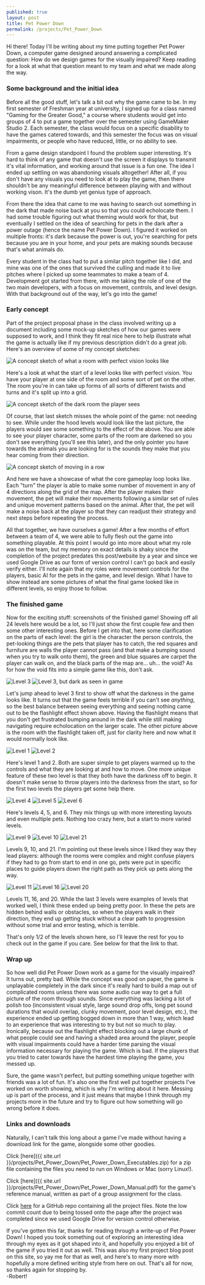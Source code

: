 ```yaml
---
published: true
layout: post
title: Pet Power Down
permalink: /projects/Pet_Power_Down
---
```


Hi there! Today I'll be writing about my time putting together Pet Power Down, a computer game designed around answering a complicated question: How do we design games for the visually impaired? Keep reading for a look at what that question meant to my team and what we made along the way.  

### Some background and the initial idea

Before all the good stuff, let's talk a bit out why the game came to be. In my first semester of Freshman year at university, I signed up for a class named "Gaming for the Greater Good," a course where students would get into groups of 4 to put a game together over the semester using GameMaker Studio 2. Each semester, the class would focus on a specific disability to have the games catered towards, and this semester the focus was on visual impairments, or people who have reduced, little, or no ability to see.  

From a game design standpoint I found the problem super interesting. It's hard to think of any game that doesn't use the screen it displays to transmit it's vital information, and working around that issue is a fun one. The idea I ended up settling on was abandoning visuals altogether! After all, if you don't have any visuals you need to look at to play the game, then there shouldn't be any meaningful difference between playing with and without working vison. It's the dumb yet genius type of approach.  

From there the idea that came to me was having to search out something in the dark that made noise back at you so that you could echolocate them. I had some trouble figuring out what theming would work for that, but eventually I settled on the idea of searching for pets in the dark after a power outage (hence the name Pet Power Down). I figured it worked on multiple fronts: it's dark because the power is out, you're searching for pets because you are in your home, and your pets are making sounds because that's what animals do.  

Every student in the class had to put a similar pitch together like I did, and mine was one of the ones that survived the culling and made it to live pitches where I picked up some teammates to make a team of 4. Development got started from there, with me taking the role of one of the two main developers, with a focus on movement, controls, and level design. With that background out of the way, let's go into the game!  

### Early concept  

Part of the project proposal phase in the class involved writing up a document including some mock-up sketches of how our games were supposed to work, and I think they fit real nice here to help illustrate what the game is actually like if my previous description didn't do a great job. Here's an overview of some of my concept sketches:  

![A concept sketch of what a room with perfect vision looks like](concept_level_start.png)  

Here's a look at what the start of a level looks like with perfect vision. You have your player at one side of the room and some sort of pet on the other. The room you're in can take up forms of all sorts of different twists and turns and it's split up into a grid.

![A concept sketch of the dark room the player sees](concept_level_dark.png)  

Of course, that last sketch misses the whole point of the game: not needing to see. While under the hood levels would look like the last picture, the players would see some something to the effect of the above. You are able to see your player character, some parts of the room are darkened so you don't see everything (you'll see this later), and the only pointer you have towards the animals you are looking for is the sounds they make that you hear coming from their direction.

![A concept sketch of moving in a row](concept_level_movement.png)  

And here we have a showcase of what the core gameplay loop looks like. Each "turn" the player is able to make some number of movement in any of 4 directions along the grid of the map. After the player makes their movement, the pet will make their movements following a similar set of rules and unique movement patterns based on the animal. After that, the pet will make a noise back at the player so that they can readjust their strategy and next steps before repeating the process.  

All that together, we have ourselves a game! After a few months of effort between a team of 4, we were able to fully flesh out the game into something playable. At this point I would go into more about what my role was on the team, but my memory on exact details is shaky since the completion of the project predates this post/website by a year and since we used Google Drive as our form of version control I can't go back and easily verify either. I'll note again that my roles were movement controls for the players, basic AI for the pets in the game, and level design. What I have to show instead are some pictures of what the final game looked like in different levels, so enjoy those to follow.  

### The finished game  

Now for the exciting stuff: screenshots of the finished game! Showing off all 24 levels here would be a lot, so I'll just show the first couple few and then some other interesting ones. Before I get into that, here some clarification on the parts of each level: the girl is the character the person controls, the pet-looking things are the pets that player has to catch, the red squares and furniture are walls the player cannot pass (and that make a bumping sound when you try to walk onto them), the green and blue squares are carpet the player can walk on, and the black parts of the map are... uh... the void? As for how the void fits into a simple game like this, don't ask.  

![Level 3](level_3.png)
![Level 3, but dark as seen in game](level_3_dark.png)

Let's jump ahead to level 3 first to show off what the darkness in the game looks like. It turns out that the game feels terrible if you can't see *anything*, so the best balance between seeing everything and seeing nothing came out to be the flashlight effect shown above. Having the flashlight means that you don't get frustrated bumping around in the dark while still making navigating require echolocation on the larger scale. The other picture above is the room with the flashlight taken off, just for clarity here and now what it would normally look like.

![Level 1](level_1.png)
![Level 2](level_2.png)

Here's level 1 and 2. Both are super simple to get players warmed up to the controls and what they are looking at and how to move. One more unique feature of these two level is that they both have the darkness off to begin. It doesn't make sense to throw players into the darkness from the start, so for the first two levels the players get some help there.  

![Level 4](level_4.png)
![Level 5](level_5.png)
![Level 6](level_6.png)

Here's levels 4, 5, and 6. They mix things up with more interesting layouts and even multiple pets. Nothing too crazy here, but a start to more varied levels.  

![Level 9](level_9.png)
![Level 10](level_10.png)
![Level 21](level_21.png)

Levels 9, 10, and 21. I'm pointing out these levels since I liked they way they lead players: although the rooms were complex and might confuse players if they had to go from start to end in one go, pets were put in specific places to guide players down the right path as they pick up pets along the way.  

![Level 11](level_11.png)
![Level 16](level_16.png)
![Level 20](level_20.png)  

Levels 11, 16, and 20. While the last 3 levels were examples of levels that worked well, I think these ended up being pretty poor. In these the pets are hidden behind walls or obstacles, so when the players walk in their direction, they end up getting stuck without a clear path to progression without some trial and error testing, which is terrible.  

That's only 1/2 of the levels shown here, so I'll leave the rest for you to check out in the game if you care. See below for that the link to that.  

### Wrap up  

So how well did Pet Power Down work as a game for the visually impaired? It turns out, pretty bad. While the concept was good on paper, the game is unplayable completely in the dark since it's really hard to build a map out of complicated rooms unless there was some audio cue way to get a full picture of the room through sounds. Since everything was lacking a lot of polish too (inconsistent visual style, large sound drop offs, long pet sound durations that would overlap, clunky movement, poor level design, etc.), the experience ended up getting bogged down in more than 1 way, which lead to an experience that was interesting to try but not so much to play. Ironically, because out the flashlight effect blocking out a large chunk of what people could see and having a shaded area around the player, people with visual impairments could have a harder time parsing the visual information necessary for playing the game. Which is bad. If the players that you tried to cater towards have the hardest time playing the game, you messed up.  

Sure, the game wasn't perfect, but putting something unique together with friends was a lot of fun. It's also one the first well put together projects I've worked on worth showing, which is why I'm writing about it here. Messing up is part of the process, and it just means that maybe I think through my projects more in the future and try to figure out how something will go wrong before it does.  

### Links and downloads

Naturally, I can't talk this long about a game I've made without having a download link for the game, alongside some other goodies.  

Click [here]({{ site.url }}/projects/Pet_Power_Down/Pet_Power_Down_Executables.zip) for a zip file containing the files you need to run on Windows or Mac (sorry Linux!).  

Click [here]({{ site.url }}/projects/Pet_Power_Down/Pet_Power_Down_Manual.pdf) for the game's reference manual, written as part of a group assignment for the class.  

Click [here](https://github.com/rjmarzec/Pet-Power-Down) for a GitHub repo containing all the project files. Note the low commit count due to being tossed onto the page after the project was completed since we used Google Drive for version control otherwise.  

If you've gotten this far, thanks for reading through a write-up of Pet Power Down! I hoped you took something out of exploring an interesting idea through my eyes as it got shaped into it, and hopefully you enjoyed a bit of the game if you tried it out as well. This was also my first project blog post on this site, so yay me for that as well, and here's to many more with hopefully a more defined writing style from here on out. That's all for now, so thanks again for stopping by.  
-Robert!
